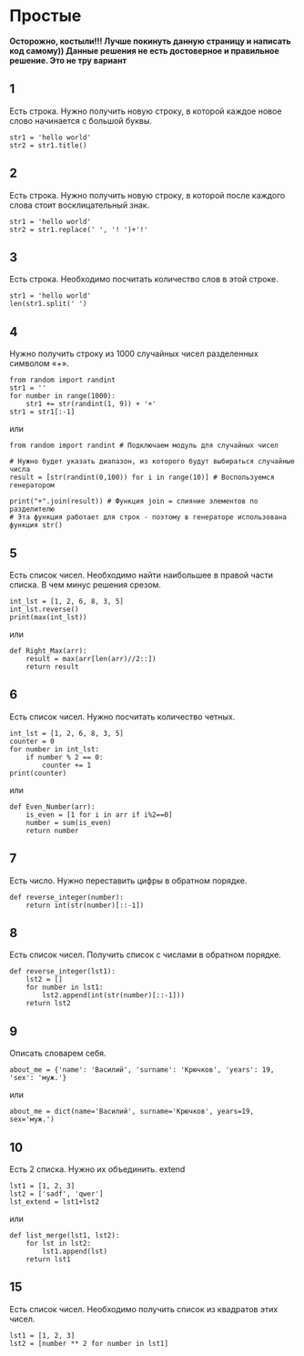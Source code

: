 # Простые

**Осторожно, костыли!!! Лучше покинуть данную страницу и написать код самому))
Данные решения не есть достоверное и правильное решение. Это не тру вариант**

## 1

Есть строка. Нужно получить новую строку, в которой каждое новое слово начинается с большой буквы.

```
str1 = 'hello world'
str2 = str1.title()
```

## 2

Есть строка. Нужно получить новую строку, в которой после каждого слова стоит восклицательный знак.
```
str1 = 'hello world'
str2 = str1.replace(' ', '! ')+'!'
```

## 3

Есть строка. Необходимо посчитать количество слов в этой строке.
```
str1 = 'hello world'
len(str1.split(' ')
```

## 4

Нужно получить строку из 1000 случайных чисел разделенных символом «+». 
```
from random import randint
str1 = ''
for number in range(1000):
    str1 += str(randint(1, 9)) + '+'
str1 = str1[:-1]
```
или
```
from random import randint # Подключаем модуль для случайных чисел

# Нужно будет указать диапазон, из которого будут выбираться случайные числа
result = [str(randint(0,100)) for i in range(10)] # Воспользуемся генератором

print("+".join(result)) # Функция join = слияние элементов по разделителю
# Эта функция работает для строк - поэтому в генераторе использована функция str()
```

## 5

Есть список чисел. Необходимо найти наибольшее в правой части списка. В чем минус решения срезом.
```
int_lst = [1, 2, 6, 8, 3, 5]
int_lst.reverse()
print(max(int_lst))
```

или
```
def Right_Max(arr):
    result = max(arr[len(arr)//2::])
    return result
```

## 6

Есть список чисел. Нужно посчитать количество четных.
```
int_lst = [1, 2, 6, 8, 3, 5]
counter = 0
for number in int_lst:
    if number % 2 == 0:
        counter += 1
print(counter)
```

или

```
def Even_Number(arr):
    is_even = [1 for i in arr if i%2==0]
    number = sum(is_even)
    return number
```

## 7

Есть число. Нужно переставить цифры в обратном порядке.
```
def reverse_integer(number):
    return int(str(number)[::-1])
```

## 8

Есть список чисел. Получить список с числами в обратном порядке.
```
def reverse_integer(lst1):
    lst2 = []
    for number in lst1:
        lst2.append(int(str(number)[::-1]))
    return lst2
```

## 9

Описать словарем себя.

```
about_me = {'name': 'Василий', 'surname': 'Крючков', 'years': 19, 'sex': 'муж.'}
```
или
```
about_me = dict(name='Василий', surname='Крючков', years=19, sex='муж.')
```

## 10

Есть 2 списка. Нужно их объединить. extend
```
lst1 = [1, 2, 3]
lst2 = ['sadf', 'qwer']
lst_extend = lst1+lst2
```
или
```
def list_merge(lst1, lst2):
    for lst in lst2:
        lst1.append(lst)
    return lst1
```

## 15

Есть список чисел. Необходимо получить список из квадратов этих чисел.
```
lst1 = [1, 2, 3]
lst2 = [number ** 2 for number in lst1]
```